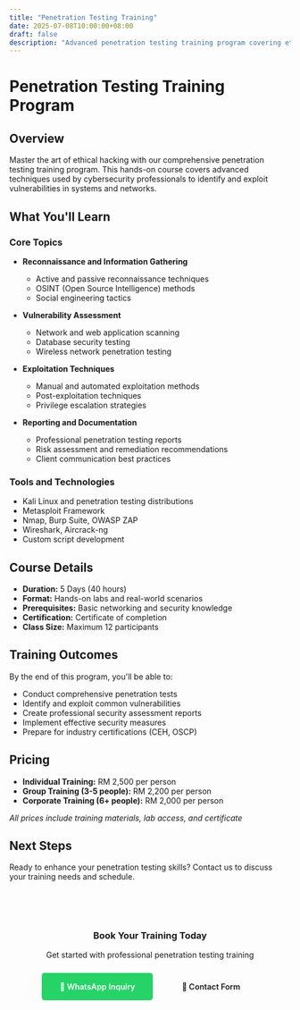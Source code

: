 ```yaml
---
title: "Penetration Testing Training"
date: 2025-07-08T10:00:00+08:00
draft: false
description: "Advanced penetration testing training program covering ethical hacking, vulnerability assessment, and security testing methodologies."
---
```


# Penetration Testing Training Program

## Overview
Master the art of ethical hacking with our comprehensive penetration testing training program. This hands-on course covers advanced techniques used by cybersecurity professionals to identify and exploit vulnerabilities in systems and networks.

## What You'll Learn

### Core Topics
- **Reconnaissance and Information Gathering**
  - Active and passive reconnaissance techniques
  - OSINT (Open Source Intelligence) methods
  - Social engineering tactics

- **Vulnerability Assessment**
  - Network and web application scanning
  - Database security testing
  - Wireless network penetration testing

- **Exploitation Techniques**
  - Manual and automated exploitation methods
  - Post-exploitation techniques
  - Privilege escalation strategies

- **Reporting and Documentation**
  - Professional penetration testing reports
  - Risk assessment and remediation recommendations
  - Client communication best practices

### Tools and Technologies
- Kali Linux and penetration testing distributions
- Metasploit Framework
- Nmap, Burp Suite, OWASP ZAP
- Wireshark, Aircrack-ng
- Custom script development

## Course Details

- **Duration:** 5 Days (40 hours)
- **Format:** Hands-on labs and real-world scenarios
- **Prerequisites:** Basic networking and security knowledge
- **Certification:** Certificate of completion
- **Class Size:** Maximum 12 participants

## Training Outcomes

By the end of this program, you'll be able to:
- Conduct comprehensive penetration tests
- Identify and exploit common vulnerabilities
- Create professional security assessment reports
- Implement effective security measures
- Prepare for industry certifications (CEH, OSCP)

## Pricing

- **Individual Training:** RM 2,500 per person
- **Group Training (3-5 people):** RM 2,200 per person
- **Corporate Training (6+ people):** RM 2,000 per person

*All prices include training materials, lab access, and certificate*

## Next Steps

Ready to enhance your penetration testing skills? Contact us to discuss your training needs and schedule.

<div style="text-align: center; margin: 2rem 0; padding: 2rem; background: var(--code-bg); border-radius: 10px;">
  <h3 style="color: var(--primary); margin-bottom: 1rem;">Book Your Training Today</h3>
  <p style="margin-bottom: 1.5rem;">Get started with professional penetration testing training</p>
  <a href="https://wa.me/60123456789?text=Hi,%20I'm%20interested%20in%20the%20Penetration%20Testing%20Training%20program.%20Can%20you%20provide%20more%20details?" 
     style="display: inline-block; background: #25D366; color: white; padding: 1rem 2rem; border-radius: 5px; text-decoration: none; font-weight: 600; margin-right: 1rem;">
    💬 WhatsApp Inquiry
  </a>
  <a href="/contact/" 
     style="display: inline-block; background: transparent; color: var(--primary); padding: 1rem 2rem; border-radius: 5px; text-decoration: none; font-weight: 600; border: 2px solid var(--primary);">
    📧 Contact Form
  </a>
</div>